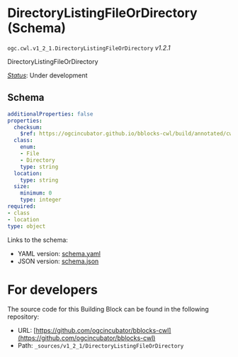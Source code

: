 
# DirectoryListingFileOrDirectory (Schema)

`ogc.cwl.v1_2_1.DirectoryListingFileOrDirectory` *v1.2.1*

DirectoryListingFileOrDirectory

[*Status*](http://www.opengis.net/def/status): Under development

## Schema

```yaml
additionalProperties: false
properties:
  checksum:
    $ref: https://ogcincubator.github.io/bblocks-cwl/build/annotated/cwl/v1_2_1/Checksum/schema.yaml
  class:
    enum:
    - File
    - Directory
    type: string
  location:
    type: string
  size:
    minimum: 0
    type: integer
required:
- class
- location
type: object

```

Links to the schema:

* YAML version: [schema.yaml](https://ogcincubator.github.io/bblocks-cwl/build/annotated/cwl/v1_2_1/DirectoryListingFileOrDirectory/schema.json)
* JSON version: [schema.json](https://ogcincubator.github.io/bblocks-cwl/build/annotated/cwl/v1_2_1/DirectoryListingFileOrDirectory/schema.yaml)


# For developers

The source code for this Building Block can be found in the following repository:

* URL: [https://github.com/ogcincubator/bblocks-cwl](https://github.com/ogcincubator/bblocks-cwl)
* Path: `_sources/v1_2_1/DirectoryListingFileOrDirectory`

